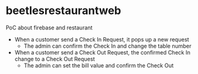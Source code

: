 # beetlesrestaurantweb
PoC about firebase and restaurant

* When a customer send a Check In Request, it pops up a new request
  * The admin can confirm the Check In and change the table number
* When a customer send a Check Out Request, the confirmed Check In change to a Check Out Request
  * The admin can set the bill value and confirm the Check Out
